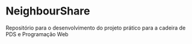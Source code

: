 # NeighbourShare
Repositório para o desenvolvimento do projeto prático para a cadeira de PDS e Programação Web

